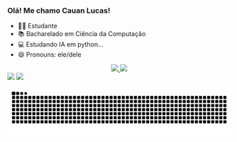 ### Olá! Me chamo Cauan Lucas!

- 👨‍🎓 Estudante
- 📚 Bacharelado em Ciência da Computação
- 💻 Estudando IA em python...
- 😄 Pronouns: ele/dele

<div align="center">
  <a href="https://github.com/cauanlsreis">
  <img height="180em" src="https://github-readme-stats.vercel.app/api?username=cauanlsreis&show_icons=true&theme=dark&include_all_commits=true&count_private=true"/>
  <img height="180em" src="https://github-readme-stats.vercel.app/api/top-langs/?username=cauanlsreis&layout=compact&langs_count=7&theme=dark"/>
</div>

<div>  
  <a href = "mailto:cauanlucas.reis@gmail.com"><img src="https://img.shields.io/badge/-Gmail-%23333?style=for-the-badge&logo=gmail&logoColor=white" target="_blank"></a>
  <a href="https://www.linkedin.com/in/cauanlucasreis" target="_blank"><img src="https://img.shields.io/badge/-LinkedIn-%230077B5?style=for-the-badge&logo=linkedin&logoColor=white" target="_blank"></a> 
</div>

  ![snake gif](https://github.com/cauanlsreis/cauanlsreis/blob/output/github-contribution-grid-snake.svg)
